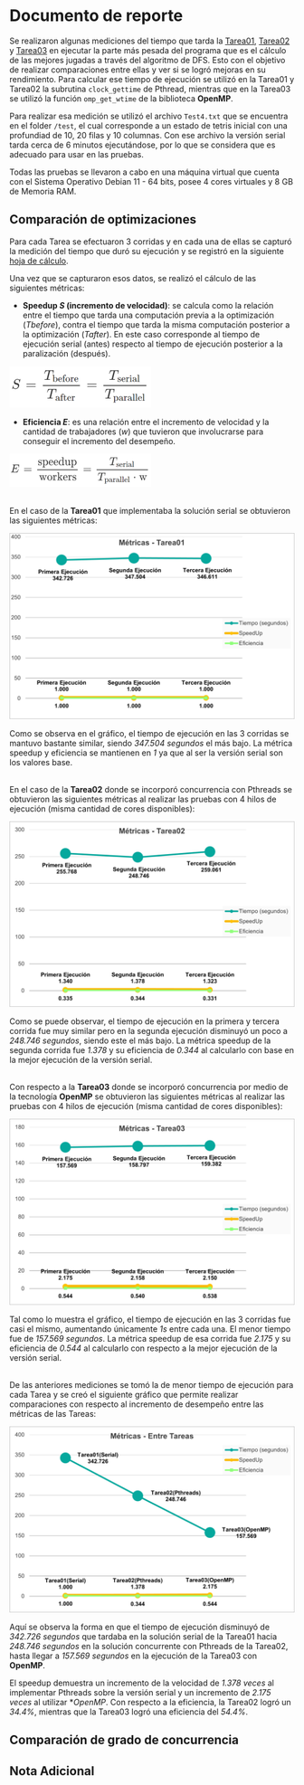 # Documento de reporte
Se realizaron algunas mediciones del tiempo que tarda la [Tarea01](../../tetris_solver_serial/), [Tarea02](../../tetris_solver_pthreads/) y [Tarea03](../../tetris_solver_omp/) en ejecutar la parte más pesada del programa que es el cálculo de las mejores jugadas a través del algoritmo de DFS. Esto con el objetivo de realizar comparaciones entre ellas y ver si se logró mejoras en su rendimiento. Para calcular ese tiempo de ejecución se utilizó en la Tarea01 y Tarea02 la subrutina `clock_gettime` de Pthread, mientras que en la Tarea03 se utilizó la función `omp_get_wtime` de la biblioteca **OpenMP**.

Para realizar esa medición se utilizó el archivo `Test4.txt` que se encuentra en el folder `/test`, el cual corresponde a un estado de tetris inicial con una profundiad de 10, 20 filas y 10 columnas. Con ese archivo la versión serial tarda cerca de 6 minutos ejecutándose, por lo que se considera que es adecuado para usar en las pruebas.

Todas las pruebas se llevaron a cabo en una máquina virtual que cuenta con el Sistema Operativo Debian 11 - 64 bits, posee 4 cores virtuales y 8 GB de Memoria RAM.
 
## Comparación de optimizaciones
Para cada Tarea se efectuaron 3 corridas y en cada una de ellas se capturó la medición del tiempo que duró su ejecución y se registró en la siguiente [hoja de cálculo](./comparacion_optimizaciones.xlsx).

Una vez que se capturaron esos datos, se realizó el cálculo de las siguientes métricas:

* **Speedup *S* (incremento de velocidad)**: se calcula como la relación entre el tiempo que tarda una computación previa a la optimización (*Tbefore*), contra el tiempo que tarda la misma computación posterior a la optimización (*Tafter*). En este caso corresponde al tiempo de ejecución serial (antes) respecto al tiempo de ejecución posterior a la paralización (después).

![img01](./formula_speedup.png)

* **Eficiencia *E***: es una relación entre el incremento de velocidad y la cantidad de trabajadores (*w*) que tuvieron que involucrarse para conseguir el incremento del desempeño.

![img02](./formula_eficiencia.png)

\
En el caso de la **Tarea01** que implementaba la solución serial se obtuvieron las siguientes métricas:

![img03](./tarea01_grafico.png)

Como se observa en el gráfico, el tiempo de ejecución en las 3 corridas se mantuvo bastante similar, siendo *347.504 segundos* el más bajo. La métrica speedup y eficiencia se mantienen en *1* ya que al ser la versión serial son los valores base.

\
En el caso de la **Tarea02** donde se incorporó concurrencia con Pthreads se obtuvieron las siguientes métricas al realizar las pruebas con 4 hilos de ejecución (misma cantidad de cores disponibles):

![img04](./tarea02_grafico.png)

Como se puede observar, el tiempo de ejecución en la primera y tercera corrida fue muy similar pero en la segunda ejecución disminuyó un poco a *248.746 segundos*, siendo este el más bajo. La métrica speedup de la segunda corrida fue *1.378* y su eficiencia de *0.344* al calcularlo con base en la mejor ejecución de la versión serial.

\
Con respecto a la **Tarea03** donde se incorporó concurrencia por medio de la tecnología **OpenMP** se obtuvieron las siguientes métricas al realizar las pruebas con 4 hilos de ejecución (misma cantidad de cores disponibles):

![img05](./tarea03_grafico.png)

Tal como lo muestra el gráfico, el tiempo de ejecución en las 3 corridas fue casi el mismo, aumentando únicamente *1s* entre cada una. El menor tiempo fue de *157.569 segundos*. La métrica speedup de esa corrida fue *2.175* y su eficiencia de *0.544* al calcularlo con respecto a la mejor ejecución de la versión serial.

\
De las anteriores mediciones se tomó la de menor tiempo de ejecución para cada Tarea y se creó el siguiente gráfico que permite realizar comparaciones con respecto al incremento de desempeño entre las métricas de las Tareas:

![img06](./tareas_grafico.png)

Aquí se observa la forma en que el tiempo de ejecución disminuyó de *342.726 segundos* que tardaba en la solución serial de la Tarea01 hacia *248.746 segundos* en la solución concurrente con Pthreads de la Tarea02, hasta llegar a *157.569 segundos* en la ejecución de la Tarea03 con **OpenMP**.

El speedup demuestra un incremento de la velocidad de *1.378 veces* al implementar Pthreads sobre la versión serial y un incremento de *2.175 veces* al utilizar **OpenMP*. Con respecto a la eficiencia, la Tarea02 logró un *34.4%*, mientras que la Tarea03 logró una eficiencia del *54.4%*.


## Comparación de grado de concurrencia




## Nota Adicional



